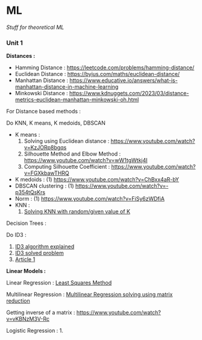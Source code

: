 # ML
*Stuff for theoretical ML*
### Unit 1
**Distances :**

* Hamming Distance : https://leetcode.com/problems/hamming-distance/
* Euclidean Distance : https://byjus.com/maths/euclidean-distance/
* Manhattan Distance : https://www.educative.io/answers/what-is-manhattan-distance-in-machine-learning
* Minkowski Distance : https://www.kdnuggets.com/2023/03/distance-metrics-euclidean-manhattan-minkowski-oh.html

For Distance based methods : 

Do KNN, K means, K medoids, DBSCAN 
* K means :
   1. Solving using Euclidean distance : https://www.youtube.com/watch?v=KzJORp8bgqs
   2. Silhouette Method and Elbow Method : https://www.youtube.com/watch?v=wW1tgWtkj4I
   3. Computing Silhouette Coefficient : https://www.youtube.com/watch?v=FGXkbawTHRQ
* K medoids : (1) https://www.youtube.com/watch?v=ChBxx4aR-bY
* DBSCAN clustering : (1) https://www.youtube.com/watch?v=-p354tQsKrs
* Norm : (1) https://www.youtube.com/watch?v=FiSy6zWDfiA
* KNN :
  1. [Solving KNN with random/given value of K](https://www.youtube.com/watch?v=Vk9lGGODaJA)
  

Decision Trees : 

Do ID3 : 
1. [ID3 algorithm explained](https://www.youtube.com/watch?v=K-oGwFoCGU0)
2. [ID3 solved problem](https://www.youtube.com/watch?v=coOTEc-0OGw)
3. [Article 1](https://www.cse.unsw.edu.au/~cs9417ml/DT1/decisiontreealgorithm.html#:~:text=ID3%20is%20a%20simple%20decision,attribute%20at%20every%20tree%20node.)

**Linear Models :**

Linear Regression : [Least Squares Method](https://www.youtube.com/watch?v=QcPycBZomac)

Multilinear Regression : [Multilinear Regression solving using matrix reduction](https://www.youtube.com/watch?v=_OyKjstWe80)

Getting inverse of a matrix : https://www.youtube.com/watch?v=vKBNzM3V-Rc

Logistic Regression :
1. 
